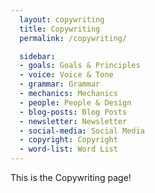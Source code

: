 ```yaml
---
  layout: copywriting
  title: Copywriting
  permalink: /copywriting/

  sidebar:
  - goals: Goals & Principles
  - voice: Voice & Tone
  - grammar: Grammar
  - mechanics: Mechanics
  - people: People & Design
  - blog-posts: Blog Posts
  - newsletter: Newsletter
  - social-media: Social Media
  - copyright: Copyright
  - word-list: Word List
---
```


This is the Copywriting page!
